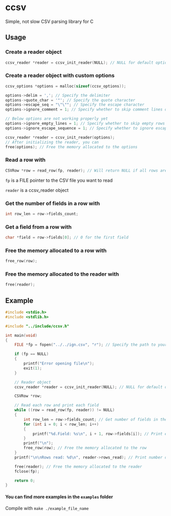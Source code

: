 # ccsv
Simple, not slow CSV parsing library for C

## Usage
### Create a reader object

```c
ccsv_reader *reader = ccsv_init_reader(NULL); // NULL for default options
```

### Create a reader object with custom options

```c
ccsv_options *options = malloc(sizeof(ccsv_options));

options->delim = ','; // Specify the delimiter
options->quote_char = '"'; // Specify the quote character
options->escape_seq = "\"\""; // Specify the escape character
options->ignore_comment = 1; // Specify whether to skip comment lines or not

// Below options are not working properly yet
options->ignore_empty_lines = 1; // Specify whether to skip empty rows or not
options->ignore_escape_sequence = 1; // Specify whether to ignore escape sequences or not

ccsv_reader *reader = ccsv_init_reader(options);
// After initializing the reader, you can
free(options); // Free the memory allocated to the options


```


### Read a row with

```c
CSVRow *row = read_row(fp, reader); // Will return NULL if all rows are read 
```

`fp` is a FILE pointer to the CSV file you want to read

`reader` is a ccsv_reader object

### Get the number of fields in a row with

```c
int row_len = row->fields_count;
```

### Get a field from a row with

```c
char *field = row->fields[0]; // 0 for the first field
```

### Free the memory allocated to a row with

```c
free_row(row);
```

### Free the memory allocated to the reader with

```c
free(reader);
```



## Example

```c
#include <stdio.h>
#include <stdlib.h>

#include "../include/ccsv.h"

int main(void)
{
    FILE *fp = fopen("../../ign.csv", "r"); // Specify the path to your file

    if (fp == NULL)
    {
        printf("Error opening file\n");
        exit(1);
    }

    // Reader object
    ccsv_reader *reader = ccsv_init_reader(NULL); // NULL for default options

    CSVRow *row;

    // Read each row and print each field
    while ((row = read_row(fp, reader)) != NULL)
    {
        int row_len = row->fields_count; // Get number of fields in the row
        for (int i = 0; i < row_len; i++)
        {
            printf("%d.Field: %s\n", i + 1, row->fields[i]); // Print each field
        }
        printf("\n");
        free_row(row); // Free the memory allocated to the row
    }
    printf("\n\nRows read: %d\n", reader->rows_read); // Print number of rows read

    free(reader); // Free the memory allocated to the reader
    fclose(fp);

    return 0;
}
```

#### You can find more examples in the `examples` folder

Compile with `make ./example_file_name`
